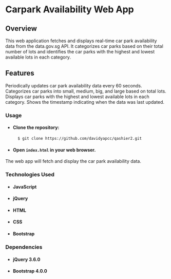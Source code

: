 # Carpark Availability Web App
Overview
---
This web application fetches and displays real-time car park availability data from the data.gov.sg API. It categorizes car parks based on their total number of lots and identifies the car parks with the highest and lowest available lots in each category.
## Features
Periodically updates car park availability data every 60 seconds.
Categorizes car parks into small, medium, big, and large based on total lots.
Displays car parks with the highest and lowest available lots in each category.
Shows the timestamp indicating when the data was last updated.

### Usage
- #### Clone the repository:
        $ git clone https://github.com/davidyapcc/qashier2.git
- #### Open `index.html` in your web browser.

The web app will fetch and display the car park availability data.

### Technologies Used
- #### JavaScript
- #### jQuery
- #### HTML
- #### CSS
- #### Bootstrap

### Dependencies
- #### jQuery 3.6.0
- #### Bootstrap 4.0.0